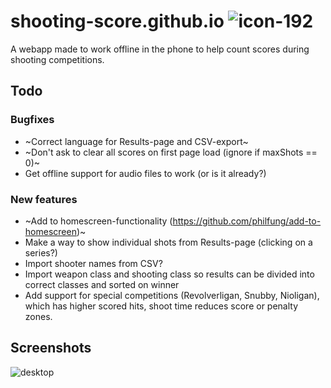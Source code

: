 # shooting-score.github.io ![icon-192](https://github.com/user-attachments/assets/aa689ef2-5e94-499c-8038-c5fc390f5f35)
A webapp made to work offline in the phone to help count scores during shooting competitions.

## Todo
### Bugfixes
* ~Correct language for Results-page and CSV-export~
* ~Don't ask to clear all scores on first page load (ignore if maxShots == 0)~
* Get offline support for audio files to work (or is it already?)
### New features
* ~Add to homescreen-functionality (https://github.com/philfung/add-to-homescreen)~
* Make a way to show individual shots from Results-page (clicking on a series?)
* Import shooter names from CSV?
* Import weapon class and shooting class so results can be divided into correct classes and sorted on winner
* Add support for special competitions (Revolverligan, Snubby, Nioligan), which has higher scored hits, shoot time reduces score or penalty zones.

## Screenshots
![desktop](https://github.com/user-attachments/assets/fe486d33-1e8f-4696-a956-d1db2c869d1b)
